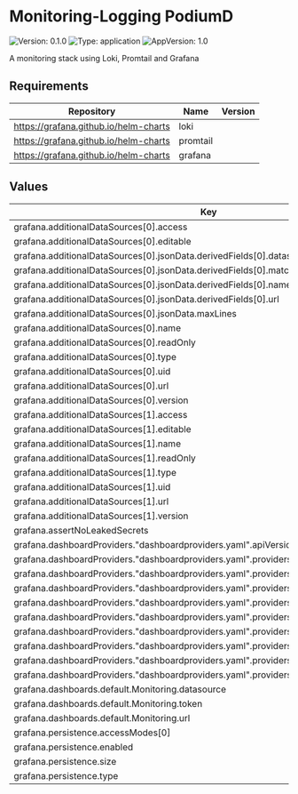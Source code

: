 # Monitoring-Logging PodiumD

![Version: 0.1.0](https://img.shields.io/badge/Version-0.1.0-informational?style=flat-square) ![Type: application](https://img.shields.io/badge/Type-application-informational?style=flat-square) ![AppVersion: 1.0](https://img.shields.io/badge/AppVersion-1.0-informational?style=flat-square)

A monitoring stack using Loki, Promtail and Grafana

## Requirements

| Repository | Name | Version |
|------------|------|---------|
| https://grafana.github.io/helm-charts | loki |  |
| https://grafana.github.io/helm-charts | promtail |  |
| https://grafana.github.io/helm-charts | grafana |  |

## Values

| Key | Type | Default | Description |
|-----|------|---------|-------------|
| grafana.additionalDataSources[0].access | string | `"proxy"` |  |
| grafana.additionalDataSources[0].editable | bool | `true` |  |
| grafana.additionalDataSources[0].jsonData.derivedFields[0].datasourceUid | string | `"tempo"` |  |
| grafana.additionalDataSources[0].jsonData.derivedFields[0].matcherRegex | string | `"((\\d+|[a-z]+)(\\d+|[a-z]+)(\\d+|[a-z]+)(\\d+|[a-z]+)(\\d+|[a-z]+)(\\d+|[a-z]+)(\\d+|[a-z]+)(\\d+|[a-z]+)(\\d+|[a-z]+)(\\d+|[a-z]+)(\\d+|[a-z]+))"` |  |
| grafana.additionalDataSources[0].jsonData.derivedFields[0].name | string | `"TraceID"` |  |
| grafana.additionalDataSources[0].jsonData.derivedFields[0].url | string | `"$${__value.raw}"` |  |
| grafana.additionalDataSources[0].jsonData.maxLines | int | `1000` |  |
| grafana.additionalDataSources[0].name | string | `"loki"` |  |
| grafana.additionalDataSources[0].readOnly | bool | `false` |  |
| grafana.additionalDataSources[0].type | string | `"loki"` |  |
| grafana.additionalDataSources[0].uid | string | `"loki"` |  |
| grafana.additionalDataSources[0].url | string | `"http://loki:3100"` |  |
| grafana.additionalDataSources[0].version | int | `1` |  |
| grafana.additionalDataSources[1].access | string | `"proxy"` |  |
| grafana.additionalDataSources[1].editable | bool | `true` |  |
| grafana.additionalDataSources[1].name | string | `"Tempo"` |  |
| grafana.additionalDataSources[1].readOnly | bool | `false` |  |
| grafana.additionalDataSources[1].type | string | `"tempo"` |  |
| grafana.additionalDataSources[1].uid | string | `"tempo"` |  |
| grafana.additionalDataSources[1].url | string | `"http://tempo:3100"` |  |
| grafana.additionalDataSources[1].version | int | `1` |  |
| grafana.assertNoLeakedSecrets | bool | `false` |  |
| grafana.dashboardProviders."dashboardproviders.yaml".apiVersion | int | `1` |  |
| grafana.dashboardProviders."dashboardproviders.yaml".providers[0].allowUiUpdates | bool | `true` |  |
| grafana.dashboardProviders."dashboardproviders.yaml".providers[0].disableDeletion | bool | `false` |  |
| grafana.dashboardProviders."dashboardproviders.yaml".providers[0].editable | bool | `true` |  |
| grafana.dashboardProviders."dashboardproviders.yaml".providers[0].folder | string | `""` |  |
| grafana.dashboardProviders."dashboardproviders.yaml".providers[0].name | string | `"default"` |  |
| grafana.dashboardProviders."dashboardproviders.yaml".providers[0].options.path | string | `"/var/lib/grafana/dashboards/default"` |  |
| grafana.dashboardProviders."dashboardproviders.yaml".providers[0].orgId | int | `1` |  |
| grafana.dashboardProviders."dashboardproviders.yaml".providers[0].type | string | `"file"` |  |
| grafana.dashboardProviders."dashboardproviders.yaml".providers[0].updateIntervalSeconds | int | `10` |  |
| grafana.dashboards.default.Monitoring.datasource | string | `"Loki"` |  |
| grafana.dashboards.default.Monitoring.token | string | `""` |  |
| grafana.dashboards.default.Monitoring.url | string | `nil` |  |
| grafana.persistence.accessModes[0] | string | `"ReadWriteOnce"` |  |
| grafana.persistence.enabled | bool | `true` |  |
| grafana.persistence.size | string | `"50Gi"` |  |
| grafana.persistence.type | string | `"pvc"` |  |

